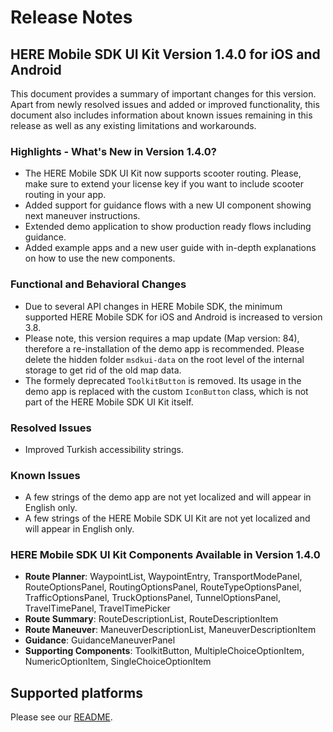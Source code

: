 # Release Notes
## HERE Mobile SDK UI Kit Version 1.4.0 for iOS and Android
This document provides a summary of important changes for this version. Apart from newly resolved issues and added or improved functionality, this document also includes information about known issues remaining in this release as well as any existing limitations and workarounds.

### Highlights - What's New in Version 1.4.0?
- The HERE Mobile SDK UI Kit now supports scooter routing. Please, make sure to extend your license key if you want to include scooter routing in your app.
- Added support for guidance flows with a new UI component showing next maneuver instructions.
- Extended demo application to show production ready flows including guidance.
- Added example apps and a new user guide with in-depth explanations on how to use the new components.

### Functional and Behavioral Changes
- Due to several API changes in HERE Mobile SDK, the minimum supported HERE Mobile SDK for iOS and Android is increased to version 3.8.
- Please note, this version requires a map update (Map version: 84), therefore a re-installation of the demo app is recommended. Please delete the hidden folder `msdkui-data` on the root level of the internal storage to get rid of the old map data.
- The formely deprecated `ToolkitButton` is removed. Its usage in the demo app is replaced with the custom `IconButton` class, which is not part of the HERE Mobile SDK UI Kit itself.

### Resolved Issues
- Improved Turkish accessibility strings.

### Known Issues
- A few strings of the demo app are not yet localized and will appear in English only.
- A few strings of the HERE Mobile SDK UI Kit are not yet localized and will appear in English only.

### HERE Mobile SDK UI Kit Components Available in Version 1.4.0
- **Route Planner**: WaypointList, WaypointEntry, TransportModePanel, RouteOptionsPanel, RoutingOptionsPanel, RouteTypeOptionsPanel, TrafficOptionsPanel, TruckOptionsPanel, TunnelOptionsPanel, TravelTimePanel, TravelTimePicker
- **Route Summary**: RouteDescriptionList, RouteDescriptionItem
- **Route Maneuver**: ManeuverDescriptionList, ManeuverDescriptionItem
- **Guidance**: GuidanceManeuverPanel
- **Supporting Components**: ToolkitButton, MultipleChoiceOptionItem, NumericOptionItem, SingleChoiceOptionItem

## Supported platforms
Please see our [README](../../README.md#supported-platforms).
